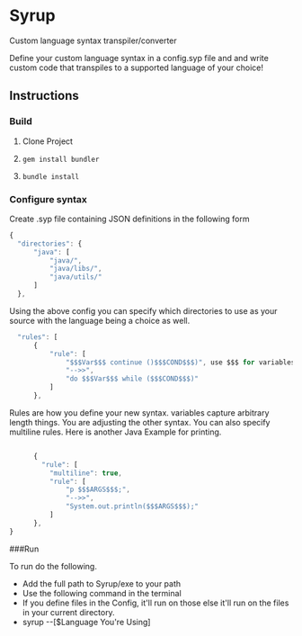 # Syrup
Custom language syntax transpiler/converter

Define your custom language syntax in a config.syp file and and write custom code that transpiles to a supported language of your choice!

## Instructions

### Build
1. Clone Project

2. ``` gem install bundler ```

3. ``` bundle install ```

### Configure syntax
Create .syp file containing JSON definitions in the following form

```javascript
{
  "directories": {
      "java": [
          "java/",
          "java/libs/",
          "java/utils/"
      ]
  },
```

Using the above config you can specify which directories to use as your source with the language being a choice as well.  

```javascript
  "rules": [
      {
          "rule": [
              "$$$Var$$$ continue ()$$$COND$$$)", use $$$ for variables
              "-->>",
              "do $$$Var$$$ while ($$$COND$$$)"
          ]
      },
```
  Rules are how you define your new syntax. variables capture arbitrary length things. You are adjusting the other syntax.
  You can also specify multiline rules.
  Here is another Java Example for printing.
```javascript

      {
        "rule": [
          "multiline": true,
          "rule": [
              "p $$$ARGS$$$;",
              "-->>",
              "System.out.println($$$ARGS$$$);"
          ]
      },
}
```

###Run

To run do the following.
* Add the full path to Syrup/exe to your path
* Use the following command in the terminal
* If you define files in the Config, it'll run on those else it'll run on the files in your current directory.
* syrup --[$Language You're Using]  
